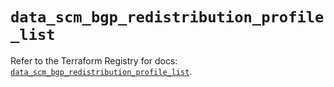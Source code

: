# `data_scm_bgp_redistribution_profile_list`

Refer to the Terraform Registry for docs: [`data_scm_bgp_redistribution_profile_list`](https://registry.terraform.io/providers/paloaltonetworks/scm/1.0.2/docs/data-sources/bgp_redistribution_profile_list).
